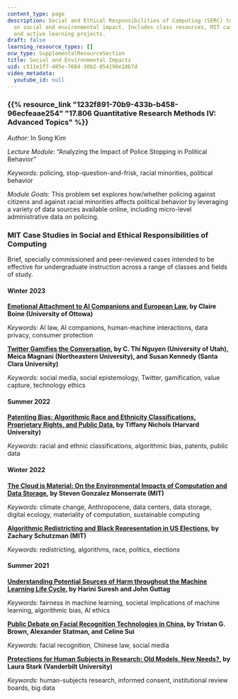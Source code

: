 ```yaml
---
content_type: page
description: Social and Ethical Responsibilities of Computing (SERC) topics focusing
  on social and environmental impact. Includes class resources, MIT case studies,
  and active learning projects.
draft: false
learning_resource_types: []
ocw_type: SupplementalResourceSection
title: Social and Environmental Impacts
uid: c511e1f7-485e-7684-30b2-054190e10b7d
video_metadata:
  youtube_id: null
---
```

### {{% resource_link "1232f891-70b9-433b-b458-96ecfeaae254" "17.806 Quantitative Research Methods IV: Advanced Topics" %}}

*Author:* In Song Kim 

*Lecture Module:* “Analyzing the Impact of Police Stopping in Political Behavior” 

*Keywords:* policing, stop-question-and-frisk, racial minorities, political behavior

*Module Goals:* This problem set explores how/whether policing against citizens and against racial minorities affects political behavior by leveraging a variety of data sources available online, including micro-level administrative data on policing.

### MIT Case Studies in Social and Ethical Responsibilities of Computing

Brief, specially commissioned and peer-reviewed cases intended to be effective for undergraduate instruction across a range of classes and fields of study.

#### Winter 2023

[**Emotional Attachment to AI Companions and European Law**](https://mit-serc.pubpub.org/pub/ai-companions-eu-law/)**, by Claire Boine (University of Ottowa)**

*Keywords:* AI law, AI companions, human-machine interactions, data privacy, consumer protection 

[**Twitter Gamifies the Conversation**](https://mit-serc.pubpub.org/pub/twitter-conversation/)**, by C. Thi Nguyen (University of Utah), Meica Magnani (Northeastern University), and Susan Kennedy (Santa Clara University)**

*Keywords:* social media, social epistemology, Twitter, gamification, value capture, technology ethics

#### Summer 2022

[**Patenting Bias: Algorithmic Race and Ethnicity Classifications, Proprietary Rights, and Public Data**](https://mit-serc.pubpub.org/pub/patenting-bias/)**, by Tiffany Nichols (Harvard University)**

*Keywords*: racial and ethnic classifications, algorithmic bias, patents, public data

#### Winter 2022

[**The Cloud is Material: On the Environmental Impacts of Computation and Data Storage**](https://mit-serc.pubpub.org/pub/the-cloud-is-material/release/1)**, by Steven Gonzalez Monserrate (MIT)**

*Keywords:* climate change, Anthropocene, data centers, data storage, digital ecology, materiality of computation, sustainable computing

[**Algorithmic Redistricting and Black Representation in US Elections**](https://mit-serc.pubpub.org/pub/algorithmic-redistricting-in-us-elections/release/1)**, by Zachary Schutzman (MIT)**

*Keywords:* redistricting, algorithms, race, politics, elections

#### Summer 2021

[**Understanding Potential Sources of Harm throughout the Machine Learning Life Cycle**](https://mit-serc.pubpub.org/pub/potential-sources-of-harm-throughout-the-machine-learning-life-cycle/release/2)**, by Harini Suresh and John Guttag**

*Keywords:* fairness in machine learning, societal implications of machine learning, algorithmic bias, AI ethics

[**Public Debate on Facial Recognition Technologies in China**](https://mit-serc.pubpub.org/pub/public-debate-on-facial-recognition-technologies-in-china/release/1)**, by Tristan G. Brown, Alexander Statman, and Celine Sui**

*Keywords:* facial recognition, Chinese law, social media

[**Protections for Human Subjects in Research: Old Models, New Needs?**](https://mit-serc.pubpub.org/pub/protections-for-human-subjects/release/1)**, by Laura Stark (Vanderbilt University)**

*Keywords:* human-subjects research, informed consent, institutional review boards, big data